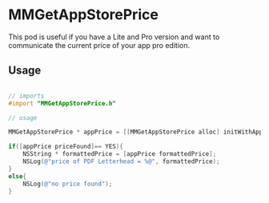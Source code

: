 # MMGetAppStorePrice

This pod is useful if you have a Lite and Pro version and want to
communicate the current price of your app pro edition.

## Usage

```objective-c

// imports
#import "MMGetAppStorePrice.h"

// usage

MMGetAppStorePrice * appPrice = [[MMGetAppStorePrice alloc] initWithAppId:@1075794517];

if([appPrice priceFound]== YES){
    NSString * formattedPrice = [appPrice formattedPrice];
    NSLog(@"price of PDF Letterhead = %@", formattedPrice);
}
else{
    NSLog(@"no price found");
}

```
